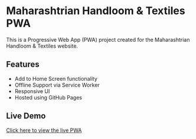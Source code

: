 # Maharashtrian Handloom & Textiles PWA

This is a Progressive Web App (PWA) project created for the Maharashtrian Handloom & Textiles website.

## Features
- Add to Home Screen functionality
- Offline Support via Service Worker
- Responsive UI
- Hosted using GitHub Pages

## Live Demo
[Click here to view the live PWA](https://your-username.github.io/maharashtrian-handloom-pwa/)
